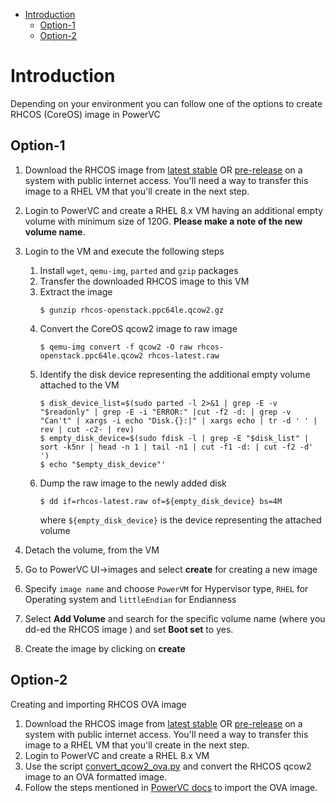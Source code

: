 - [Introduction](#introduction)
  - [Option-1](#option-1)
  - [Option-2](#option-2)

# Introduction
Depending on your environment you can follow one of the options to create RHCOS (CoreOS) image in PowerVC

## Option-1

1. Download the RHCOS image from [latest stable](https://mirror.openshift.com/pub/openshift-v4/ppc64le/dependencies/rhcos/latest/rhcos-openstack.ppc64le.qcow2.gz) OR [pre-release](https://mirror.openshift.com/pub/openshift-v4/ppc64le/dependencies/rhcos/pre-release/latest/rhcos-openstack.ppc64le.qcow2.gz) on a system with public internet access.
You'll need a way to transfer this image to a RHEL VM that you'll create in the next step.
2. Login to PowerVC and create a RHEL 8.x VM having an additional empty volume with minimum size of 120G. **Please make a note of the new volume name**.
3. Login to the VM and execute the following steps
   1. Install `wget`, `qemu-img`, `parted` and `gzip` packages
   2. Transfer the downloaded RHCOS image to this VM
   3. Extract the image
      ```
      $ gunzip rhcos-openstack.ppc64le.qcow2.gz
      ```
   4. Convert the CoreOS qcow2 image to raw image
      ```
      $ qemu-img convert -f qcow2 -O raw rhcos-openstack.ppc64le.qcow2 rhcos-latest.raw
      ```
   5. Identify the disk device representing the additional empty volume attached to the VM
      ```
      $ disk_device_list=$(sudo parted -l 2>&1 | grep -E -v "$readonly" | grep -E -i "ERROR:" |cut -f2 -d: | grep -v "Can't" | xargs -i echo "Disk.{}:|" | xargs echo | tr -d ' ' | rev | cut -c2- | rev)
      $ empty_disk_device=$(sudo fdisk -l | grep -E "$disk_list" | sort -k5nr | head -n 1 | tail -n1 | cut -f1 -d: | cut -f2 -d' ')
      $ echo "$empty_disk_device"'
      ```
   6. Dump the raw image to the newly added disk
      ```
      $ dd if=rhcos-latest.raw of=${empty_disk_device} bs=4M
      ```
      where `${empty_disk_device}` is the device representing the attached volume

4. Detach the volume, from the VM

5. Go to PowerVC UI->images and select **create** for creating a new image

6. Specify `image name` and choose `PowerVM` for Hypervisor type, `RHEL` for Operating system and `littleEndian` for Endianness

7.  Select **Add Volume** and search for the specific volume name (where you dd-ed the RHCOS image ) and set **Boot set** to yes.

8.  Create the image by clicking on **create**

## Option-2

Creating and importing RHCOS OVA image

1. Download the RHCOS image from [latest stable](https://mirror.openshift.com/pub/openshift-v4/ppc64le/dependencies/rhcos/latest/rhcos-openstack.ppc64le.qcow2.gz) OR [pre-release](https://mirror.openshift.com/pub/openshift-v4/ppc64le/dependencies/rhcos/pre-release/latest/rhcos-openstack.ppc64le.qcow2.gz) on a system with public internet access.
You'll need a way to transfer this image to a RHEL VM that you'll create in the next step.
2. Login to PowerVC and create a RHEL 8.x VM
3. Use the script [convert_qcow2_ova.py](https://github.com/ocp-power-automation/infra/blob/master/scripts/images/convert_qcow2_ova.py) and
   convert the RHCOS qcow2 image to an OVA formatted image.
4. Follow the steps mentioned in [PowerVC docs](https://www.ibm.com/support/knowledgecenter/SSVSPA_1.4.4/com.ibm.powervc.cloud.help.doc/powervc_import_image_cloud.html) to
   import the OVA image.
